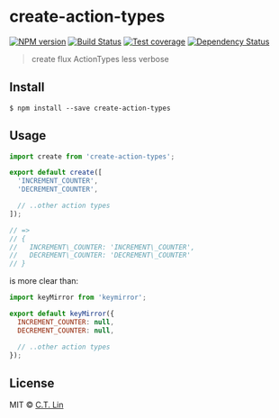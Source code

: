 # create-action-types

[![NPM version][npm-image]][npm-url]
[![Build Status][travis-image]][travis-url]
[![Test coverage][coveralls-image]][coveralls-url]
[![Dependency Status][david_img]][david_site]

> create flux ActionTypes less verbose


## Install

```
$ npm install --save create-action-types
```


## Usage

```js
import create from 'create-action-types';

export default create([
  'INCREMENT_COUNTER',
  'DECREMENT_COUNTER',

  // ..other action types
]);

// =>
// {
//   INCREMENT\_COUNTER: 'INCREMENT\_COUNTER',
//   DECREMENT\_COUNTER: 'DECREMENT\_COUNTER'
// }
```

is more clear than:

```js
import keyMirror from 'keymirror';

export default keyMirror({
  INCREMENT_COUNTER: null,
  DECREMENT_COUNTER: null,

  // ..other action types
});
```

## License

MIT © [C.T. Lin](http://github.com/chentsulin/create-action-types)

[npm-image]: https://img.shields.io/npm/v/create-action-types.svg?style=flat-square
[npm-url]: https://npmjs.org/package/create-action-types
[travis-image]: https://travis-ci.org/chentsulin/create-action-types.svg
[travis-url]: https://travis-ci.org/chentsulin/create-action-types
[coveralls-image]: https://img.shields.io/coveralls/chentsulin/create-action-types.svg?style=flat-square
[coveralls-url]: https://coveralls.io/r/chentsulin/create-action-types
[david_img]: https://img.shields.io/david/chentsulin/create-action-types.svg
[david_site]: https://david-dm.org/chentsulin/create-action-types


